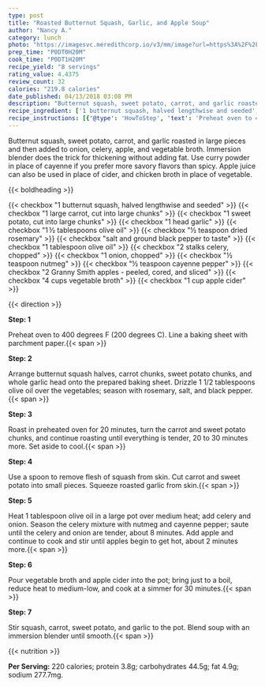 ```yaml
---
type: post
title: "Roasted Butternut Squash, Garlic, and Apple Soup"
author: "Nancy A."
category: lunch
photo: "https://imagesvc.meredithcorp.io/v3/mm/image?url=https%3A%2F%2Fimages.media-allrecipes.com%2Fuserphotos%2F1095053.jpg"
prep_time: "P0DT0H20M"
cook_time: "P0DT1H20M"
recipe_yield: "8 servings"
rating_value: 4.4375
review_count: 32
calories: "219.8 calories"
date_published: 04/13/2018 03:08 PM
description: "Butternut squash, sweet potato, carrot, and garlic roasted in large pieces and then added to onion, celery, apple, and vegetable broth. Immersion blender does the trick for thickening without adding fat. Use curry powder in place of cayenne if you prefer more savory flavors than spicy. Apple juice can also be used in place of cider, and chicken broth in place of vegetable."
recipe_ingredient: ['1 butternut squash, halved lengthwise and seeded', '1 large carrot, cut into large chunks', '1 sweet potato, cut into large chunks', '1 head garlic', '1\u2009½ tablespoons olive oil', '½ teaspoon dried rosemary', 'salt and ground black pepper to taste', '1 tablespoon olive oil', '2 stalks celery, chopped', '1 onion, chopped', '½ teaspoon nutmeg', '½ teaspoon cayenne pepper', '2 Granny Smith apples - peeled, cored, and sliced', '4 cups vegetable broth', '1 cup apple cider']
recipe_instructions: [{'@type': 'HowToStep', 'text': 'Preheat oven to 400 degrees F (200 degrees C). Line a baking sheet with parchment paper.\n'}, {'@type': 'HowToStep', 'text': 'Arrange butternut squash halves, carrot chunks, sweet potato chunks, and whole garlic head onto the prepared baking sheet. Drizzle 1 1/2 tablespoons olive oil over the vegetables; season with rosemary, salt, and black pepper.\n'}, {'@type': 'HowToStep', 'text': 'Roast in preheated oven for 20 minutes, turn the carrot and sweet potato chunks, and continue roasting until everything is tender, 20 to 30 minutes more. Set aside to cool.\n'}, {'@type': 'HowToStep', 'text': 'Use a spoon to remove flesh of squash from skin. Cut carrot and sweet potato into small pieces. Squeeze roasted garlic from skin.\n'}, {'@type': 'HowToStep', 'text': 'Heat 1 tablespoon olive oil in a large pot over medium heat; add celery and onion. Season the celery mixture with nutmeg and cayenne pepper; saute until the celery and onion are tender, about 8 minutes. Add apple and continue to cook and stir until apples begin to get hot, about 2 minutes more.\n'}, {'@type': 'HowToStep', 'text': 'Pour vegetable broth and apple cider into the pot; bring just to a boil, reduce heat to medium-low, and cook at a simmer for 30 minutes.\n'}, {'@type': 'HowToStep', 'text': 'Stir squash, carrot, sweet potato, and garlic to the pot. Blend soup with an immersion blender until smooth.\n'}]
---
```


Butternut squash, sweet potato, carrot, and garlic roasted in large pieces and then added to onion, celery, apple, and vegetable broth. Immersion blender does the trick for thickening without adding fat. Use curry powder in place of cayenne if you prefer more savory flavors than spicy. Apple juice can also be used in place of cider, and chicken broth in place of vegetable. 

{{< boldheading >}}

{{< checkbox "1  butternut squash, halved lengthwise and seeded" >}}
{{< checkbox "1 large carrot, cut into large chunks" >}}
{{< checkbox "1  sweet potato, cut into large chunks" >}}
{{< checkbox "1 head garlic" >}}
{{< checkbox "1 ½ tablespoons olive oil" >}}
{{< checkbox "½ teaspoon dried rosemary" >}}
{{< checkbox "salt and ground black pepper to taste" >}}
{{< checkbox "1 tablespoon olive oil" >}}
{{< checkbox "2 stalks celery, chopped" >}}
{{< checkbox "1  onion, chopped" >}}
{{< checkbox "½ teaspoon nutmeg" >}}
{{< checkbox "½ teaspoon cayenne pepper" >}}
{{< checkbox "2  Granny Smith apples - peeled, cored, and sliced" >}}
{{< checkbox "4 cups vegetable broth" >}}
{{< checkbox "1 cup apple cider" >}}


{{< direction >}}

**Step: 1**

Preheat oven to 400 degrees F (200 degrees C). Line a baking sheet with parchment paper.{{< span >}}

**Step: 2**

Arrange butternut squash halves, carrot chunks, sweet potato chunks, and whole garlic head onto the prepared baking sheet. Drizzle 1 1/2 tablespoons olive oil over the vegetables; season with rosemary, salt, and black pepper.{{< span >}}

**Step: 3**

Roast in preheated oven for 20 minutes, turn the carrot and sweet potato chunks, and continue roasting until everything is tender, 20 to 30 minutes more. Set aside to cool.{{< span >}}

**Step: 4**

Use a spoon to remove flesh of squash from skin. Cut carrot and sweet potato into small pieces. Squeeze roasted garlic from skin.{{< span >}}

**Step: 5**

Heat 1 tablespoon olive oil in a large pot over medium heat; add celery and onion. Season the celery mixture with nutmeg and cayenne pepper; saute until the celery and onion are tender, about 8 minutes. Add apple and continue to cook and stir until apples begin to get hot, about 2 minutes more.{{< span >}}

**Step: 6**

Pour vegetable broth and apple cider into the pot; bring just to a boil, reduce heat to medium-low, and cook at a simmer for 30 minutes.{{< span >}}

**Step: 7**

Stir squash, carrot, sweet potato, and garlic to the pot. Blend soup with an immersion blender until smooth.{{< span >}}

{{< nutrition >}}

**Per Serving:** 220 calories; protein 3.8g; carbohydrates 44.5g; fat 4.9g; sodium 277.7mg.